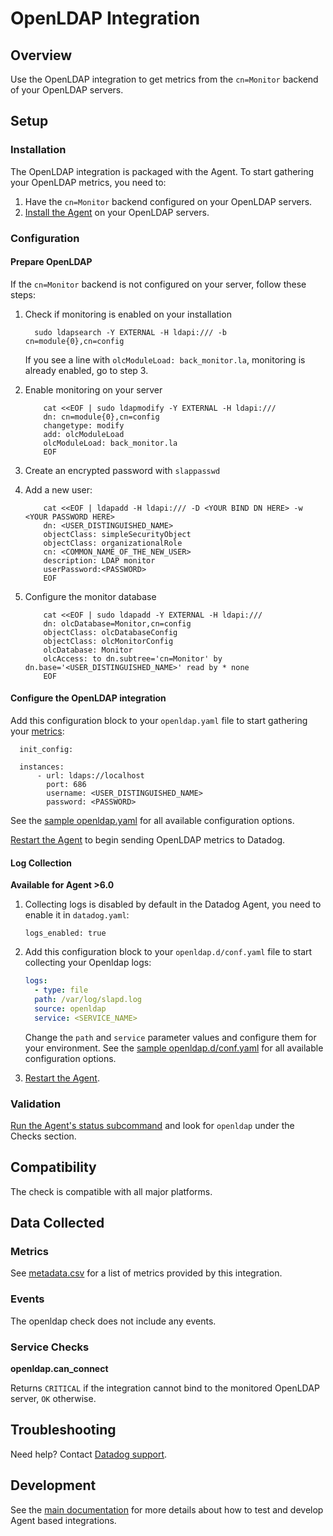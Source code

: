 # OpenLDAP Integration

## Overview

Use the OpenLDAP integration to get metrics from the `cn=Monitor` backend of your OpenLDAP servers.

## Setup

### Installation

The OpenLDAP integration is packaged with the Agent. To start gathering your OpenLDAP metrics, you need to:

1. Have the `cn=Monitor` backend configured on your OpenLDAP servers.
2. [Install the Agent][1] on your OpenLDAP servers.

### Configuration

#### Prepare OpenLDAP

If the `cn=Monitor` backend is not configured on your server, follow these steps:

1. Check if monitoring is enabled on your installation

    ```
      sudo ldapsearch -Y EXTERNAL -H ldapi:/// -b cn=module{0},cn=config
    ```

    If you see a line with `olcModuleLoad: back_monitor.la`, monitoring is already enabled, go to step 3.

2. Enable monitoring on your server

    ```
        cat <<EOF | sudo ldapmodify -Y EXTERNAL -H ldapi:///
        dn: cn=module{0},cn=config
        changetype: modify
        add: olcModuleLoad
        olcModuleLoad: back_monitor.la
        EOF
    ```

3. Create an encrypted password with `slappasswd`
4. Add a new user:

    ```
        cat <<EOF | ldapadd -H ldapi:/// -D <YOUR BIND DN HERE> -w <YOUR PASSWORD HERE>
        dn: <USER_DISTINGUISHED_NAME>
        objectClass: simpleSecurityObject
        objectClass: organizationalRole
        cn: <COMMON_NAME_OF_THE_NEW_USER>
        description: LDAP monitor
        userPassword:<PASSWORD>
        EOF
    ```

5. Configure the monitor database

    ```
        cat <<EOF | sudo ldapadd -Y EXTERNAL -H ldapi:///
        dn: olcDatabase=Monitor,cn=config
        objectClass: olcDatabaseConfig
        objectClass: olcMonitorConfig
        olcDatabase: Monitor
        olcAccess: to dn.subtree='cn=Monitor' by dn.base='<USER_DISTINGUISHED_NAME>' read by * none
        EOF
    ```

#### Configure the OpenLDAP integration

Add this configuration block to your `openldap.yaml` file to start gathering your [metrics](#metrics):

```
  init_config:

  instances:
      - url: ldaps://localhost
        port: 686
        username: <USER_DISTINGUISHED_NAME>
        password: <PASSWORD>
```

See the [sample openldap.yaml][2] for all available configuration options.

[Restart the Agent][3] to begin sending OpenLDAP metrics to Datadog.

#### Log Collection

**Available for Agent >6.0**

1. Collecting logs is disabled by default in the Datadog Agent, you need to enable it in `datadog.yaml`:

    ```
    logs_enabled: true
    ```

2. Add this configuration block to your `openldap.d/conf.yaml` file to start collecting your Openldap logs:

    ```yaml
    logs:
      - type: file
      path: /var/log/slapd.log
      source: openldap
      service: <SERVICE_NAME>
    ```

    Change the `path` and `service` parameter values and configure them for your environment. See the [sample openldap.d/conf.yaml][2] for all available configuration options.

3. [Restart the Agent][3].

### Validation

[Run the Agent's status subcommand][4] and look for `openldap` under the Checks section.

## Compatibility

The check is compatible with all major platforms.

## Data Collected

### Metrics

See [metadata.csv][5] for a list of metrics provided by this integration.

### Events

The openldap check does not include any events.

### Service Checks

**openldap.can_connect**

Returns `CRITICAL` if the integration cannot bind to the monitored OpenLDAP server, `OK` otherwise.

## Troubleshooting

Need help? Contact [Datadog support][6].

## Development

See the [main documentation][7]
for more details about how to test and develop Agent based integrations.

[1]: https://app.datadoghq.com/account/settings#agent
[2]: https://github.com/DataDog/integrations-core/blob/master/openldap/datadog_checks/openldap/data/conf.yaml.example
[3]: https://docs.datadoghq.com/agent/guide/agent-commands/?tab=agentv6#start-stop-and-restart-the-agent
[4]: https://docs.datadoghq.com/agent/guide/agent-commands/?tab=agentv6#agent-status-and-information
[5]: https://github.com/DataDog/integrations-core/blob/master/openldap/metadata.csv
[6]: https://docs.datadoghq.com/help
[7]: https://docs.datadoghq.com/developers
